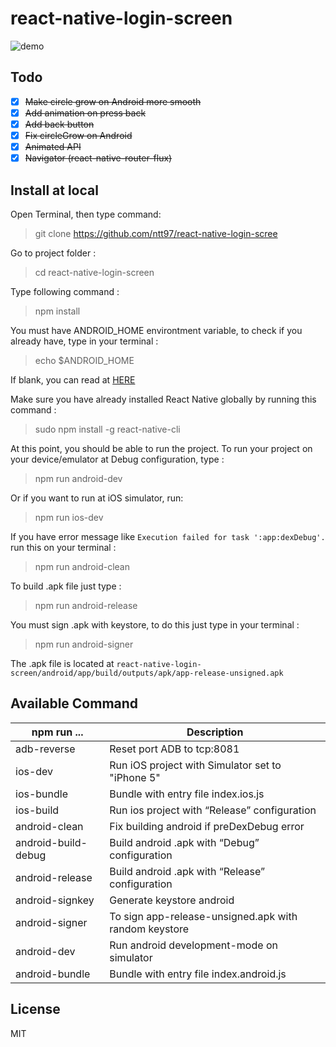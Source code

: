 # react-native-login-screen
![demo](https://raw.githubusercontent.com/dwicao/react-native-login-screen/master/demo.gif)  

## Todo
- [x] ~~Make circle grow on Android more smooth~~
- [x] ~~Add animation on press back~~  
- [x]  ~~Add back button~~  
- [x]  ~~Fix circleGrow on Android~~  
- [x]  ~~Animated API~~  
- [x]  ~~Navigator (react-native-router-flux)~~

## Install at local
Open Terminal, then type command:  
> git clone https://github.com/ntt97/react-native-login-scree

Go to project folder :
> cd react-native-login-screen

Type following command :  
> npm install  

You must have ANDROID_HOME environtment variable, to check if you already have, type in your terminal :  
> echo $ANDROID_HOME  

If blank, you can read at [HERE](https://goo.gl/XSBmwE)  

Make sure you have already installed React Native globally by running this command :  
> sudo npm install -g react-native-cli

At this point, you should be able to run the project.
To run your project on your device/emulator at Debug configuration, type :
> npm run android-dev  

Or if you want to run at iOS simulator, run:  
> npm run ios-dev
 
If you have error message like `Execution failed for task ':app:dexDebug'.` run this on your terminal :  
> npm run android-clean

To build .apk file just type :  
> npm run android-release  

You must sign .apk with keystore, to do this just type in your terminal :  
> npm run android-signer

The .apk file is located at `react-native-login-screen/android/app/build/outputs/apk/app-release-unsigned.apk`

##  Available Command  

| npm run ... | Description |
| --- | --- |
| adb-reverse | Reset port ADB to tcp:8081 |
| ios-dev| Run iOS project with Simulator set to "iPhone 5" |
| ios-bundle | Bundle with entry file index.ios.js |
| ios-build  | Run ios project with “Release” configuration |
| android-clean | Fix building android if preDexDebug error |
| android-build-debug | Build android .apk with “Debug” configuration |
| android-release  | Build android .apk with “Release” configuration  |
| android-signkey  | Generate keystore android  |
| android-signer | To sign app-release-unsigned.apk with random keystore |
| android-dev | Run android development-mode on simulator |
| android-bundle | Bundle with entry file index.android.js |
 

## License
MIT

